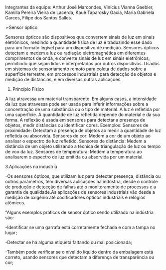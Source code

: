 
Integrantes da equipe: Arthur José Marcondes, Vinícius Vianna Gaebler, Kamilla Pereira Vieira de Lacerda, Kauê Taparosky Gacia, Maria Gabriela Garces, Filipe dos Santos Salles.

➢Sensor óptico

Sensores ópticos são dispositivos que convertem sinais de luz em sinais eletrônicos, medindo a quantidade física de luz e traduzindo esse dado para um formato legível para um dispositivo de medição.
Sensores ópticos detectam e medem a luz ou radiação eletromagnética em diferentes comprimentos de onda, e converte sinais de luz em sinais eletrônicos, permitindo que sejam lidos e interpretados por outros dispositivos. Usados em sistemas de sensoriamento remoto para coleta de dados sobre a superfície terrestre, em processos industriais para detecção de objetos e medição de distâncias, e em diversas outras aplicações. 

1. Princípio Físico

A luz atravessa um material transparente. Em alguns casos, a intensidade da luz que atravessa pode ser usada para inferir informações sobre a concentração de uma substância ou o tipo de material. A luz é refletida por uma superfície. A quantidade de luz refletida depende do material e da sua forma. A reflexão é usada em sensores para detectar a presença de objetos, medir distâncias ou identificar cores. 
Exemplos:
Sensores de proximidade:
Detectam a presença de objetos ao medir a quantidade de luz refletida ou absorvida. 
Sensores de cor:
Medem a cor de um objeto ao analisar o espectro de luz refletido. 
Sensores de distância:
Medem a distância de um objeto utilizando a técnica de triangulação de luz ou tempo de voo da luz. 
Sensores de temperatura:
Medem a temperatura ao analisarem o espectro de luz emitida ou absorvida por um material. 

3.Aplicações na índustria

-Os sensores ópticos, que utilizam luz para detectar presença, distância ou outros parâmetros, têm diversas aplicações na indústria, desde o controle de produção e detecção de falhas até o monitoramento de processos e a garantia de qualidade.As aplicações de sensores industriais vão desde a medição de oxigênio até codificadores ópticos industriais e relógios atômicos.

°Alguns exemplos práticos de sensor óptico sendo utilizado na indústria são:

-Identificar se uma garrafa está corretamente fechada e com a tampa no lugar;

-Detectar se há alguma etiqueta faltando ou mal posicionada;

-Também pode verificar se o nível do líquido dentro da embalagem está correto, usando sensores que detectam a diferença de transparência ou cor;

